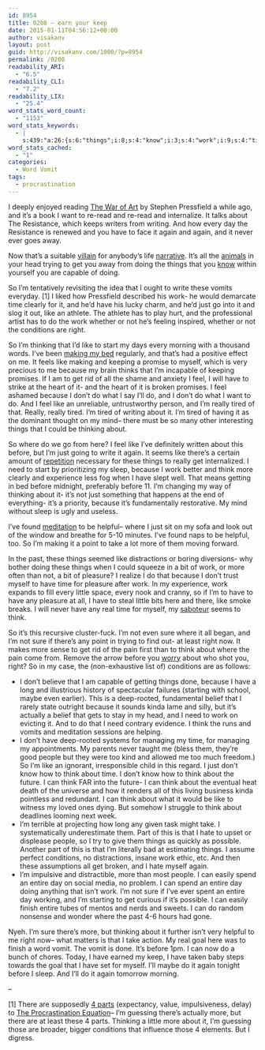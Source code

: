 ```yaml
---
id: 8954
title: 0208 – earn your keep
date: 2015-01-11T04:56:12+00:00
author: visakanv
layout: post
guid: http://visakanv.com/1000/?p=8954
permalink: /0208
readability_ARI:
  - "6.5"
readability_CLI:
  - "7.2"
readability_LIX:
  - "25.4"
word_stats_word_count:
  - "1153"
word_stats_keywords:
  - |
    s:439:"a:26:{s:6:"things";i:8;s:4:"know";i:3;s:4:"work";i:9;s:4:"time";i:5;s:4:"just";i:5;s:4:"like";i:10;s:10:"conditions";i:4;s:5:"right";i:4;s:8:"thinking";i:5;s:6:"making";i:3;s:7:"because";i:7;s:4:"feel";i:4;s:4:"i'll";i:3;s:6:"really";i:4;s:5:"tired";i:4;s:7:"there's";i:4;s:4:"need";i:3;s:5:"sleep";i:3;s:5:"think";i:10;s:7:"helpful";i:3;s:4:"take";i:3;s:8:"pleasure";i:3;s:6:"little";i:3;s:4:"sure";i:4;s:6:"people";i:3;s:6:"entire";i:4;}";
word_stats_cached:
  - "1"
categories:
  - Word Vomit
tags:
  - procrastination
---
```

I deeply enjoyed reading <a id="static_txt_preview" href="http://www.amazon.com/gp/product/1936891026/ref=as_li_tl?ie=UTF8&camp=1789&creative=390957&creativeASIN=1936891026&linkCode=as2&tag=visaisaherowo-20&linkId=DNEHLFVC4UIENEIW" target="_blank">The War of Art</a> by Stephen Pressfield a while ago, and it&#8217;s a book I want to re-read and re-read and internalize. It talks about The Resistance, which keeps writers from writing. And how every day the Resistance is renewed and you have to face it again and again, and it never ever goes away.

Now that&#8217;s a suitable [villain](http://avc.com/2011/09/minimum-viable-personality/) for anybody&#8217;s life [narrative](http://www.ted.com/talks/andrew_stanton_the_clues_to_a_great_story/transcript?language=en). It&#8217;s all the [animals](http://waitbutwhy.com/2014/10/religion-for-the-nonreligious.html) in your head trying to get you away from doing the things that you [know](https://www.youtube.com/watch?v=26U_seo0a1g) within yourself you are capable of doing.

So I&#8217;m tentatively revisiting the idea that I ought to write these vomits everyday. [1] I liked how Pressfield described his work- he would demarcate time clearly for it, and he&#8217;d have his lucky charm, and he&#8217;d just go into it and slog it out, like an athlete. The athlete has to play hurt, and the professional artist has to do the work whether or not he&#8217;s feeling inspired, whether or not the conditions are right.

So I&#8217;m thinking that I&#8217;d like to start my days every morning with a thousand words. I&#8217;ve been [making my bed](https://www.youtube.com/watch?v=pxBQLFLei70) regularly, and that&#8217;s had a positive effect on me. It feels like making and keeping a promise to myself, which is very precious to me because my brain thinks that I&#8217;m incapable of keeping promises. If I am to get rid of all the shame and anxiety I feel, I will have to strike at the heart of it- and the heart of it is broken promises. I feel ashamed because I don&#8217;t do what I say I&#8217;ll do, and I don&#8217;t do what I want to do. And I feel like an unreliable, untrustworthy person, and I&#8217;m really tired of that. Really, really tired. I&#8217;m tired of writing about it. I&#8217;m tired of having it as the dominant thought on my mind– there must be so many other interesting things that I could be thinking about.

So where do we go from here? I feel like I&#8217;ve definitely written about this before, but I&#8217;m just going to write it again. It seems like there&#8217;s a certain amount of [repetition](https://principlesoflearning.wordpress.com/dissertation/chapter-4-results/themes-identified/repetition/) necessary for these things to really get internalized. I need to start by prioritizing my sleep, because I work better and think more clearly and experience less fog when I have slept well. That means getting in bed before midnight, preferably before 11. I&#8217;m changing my way of thinking about it- it&#8217;s not just something that happens at the end of everything- it&#8217;s a priority, because it&#8217;s fundamentally restorative. My mind without sleep is ugly and useless.

I&#8217;ve found [meditation](https://www.youtube.com/watch?v=qvXFxi2ZXT0) to be helpful– where I just sit on my sofa and look out of the window and breathe for 5-10 minutes. I&#8217;ve found naps to be helpful, too. So I&#8217;m making it a point to take a lot more of them moving forward.

In the past, these things seemed like distractions or boring diversions- why bother doing these things when I could squeeze in a bit of work, or more often than not, a bit of pleasure? I realize I do that because I don&#8217;t trust myself to have time for pleasure after work. In my experience, work expands to fill every little space, every nook and cranny, so if I&#8217;m to have to have any pleasure at all, I have to steal little bits here and there, like smoke breaks. I will never have any real time for myself, my [saboteur](https://www.youtube.com/watch?v=SY69bgftUok) seems to think.

So it&#8217;s this recursive cluster-fuck. I&#8217;m not even sure where it all began, and I&#8217;m not sure if there&#8217;s any point in trying to find out- at least right now. It makes more sense to get rid of the pain first than to think about where the pain come from. Remove the arrow before you [worry](http://en.wikipedia.org/wiki/Parable_of_the_Poisoned_Arrow) about who shot you, right? So in my case, the (non-exhaustive list of) conditions are as follows:

  * I don&#8217;t believe that I am capable of getting things done, because I have a long and illustrious history of spectacular failures (starting with school, maybe even earlier). This is a deep-rooted, fundamental belief that I rarely state outright because it sounds kinda lame and silly, but it&#8217;s actually a belief that gets to stay in my head, and I need to work on evicting it. And to do that I need contrary evidence. I think the runs and vomits and meditation sessions are helping.
  * I don&#8217;t have deep-rooted systems for managing my time, for managing my appointments. My parents never taught me (bless them, they&#8217;re good people but they were too kind and allowed me too much freedom.) So I&#8217;m like an ignorant, irresponsible child in this regard. I just don&#8217;t know how to think about time. I don&#8217;t know how to think about the future. I can think FAR into the future- I can think about the eventual heat death of the universe and how it renders all of this living business kinda pointless and redundant. I can think about what it would be like to witness my loved ones dying. But somehow I struggle to think about deadlines looming next week.
  * I&#8217;m terrible at projecting how long any given task might take. I systematically underestimate them. Part of this is that I hate to upset or displease people, so I try to give them things as quickly as possible. Another part of this is that I&#8217;m literally bad at estimating things. I assume perfect conditions, no distractions, insane work ethic, etc. And then these assumptions all get broken, and I hate myself again.
  * I&#8217;m impulsive and distractible, more than most people. I can easily spend an entire day on social media, no problem. I can spend an entire day doing anything that isn&#8217;t work. I&#8217;m not sure if I&#8217;ve ever spent an entire day working, and I&#8217;m starting to get curious if it&#8217;s possible. I can easily finish entire tubes of mentos and nerds and sweets. I can do random nonsense and wonder where the past 4-6 hours had gone.

Nyeh. I&#8217;m sure there&#8217;s more, but thinking about it further isn&#8217;t very helpful to me right now– what matters is that I take action. My real goal here was to finish a word vomit. The vomit is done. It&#8217;s before 1pm. I can now do a bunch of chores. Today, I have earned my keep, I have taken baby steps towards the goal that I have set for myself. I&#8217;ll maybe do it again tonight before I sleep. And I&#8217;ll do it again tomorrow morning.

–

[1] There are supposedly [4 parts](http://lesswrong.com/lw/3w3/how_to_beat_procrastination/) (expectancy, value, impulsiveness, delay) to <a id="static_txt_preview" href="http://www.amazon.com/gp/product/0061703621/ref=as_li_tl?ie=UTF8&camp=1789&creative=390957&creativeASIN=0061703621&linkCode=as2&tag=visaisaherowo-20&linkId=WBZJRAEMCSN6QGXX" target="_blank">The Procrastination Equation</a>&#8211; I&#8217;m guessing there&#8217;s actually more, but there are at least these 4 parts. Thinking a little more about it, I&#8217;m guessing those are broader, bigger conditions that influence those 4 elements. But I digress.